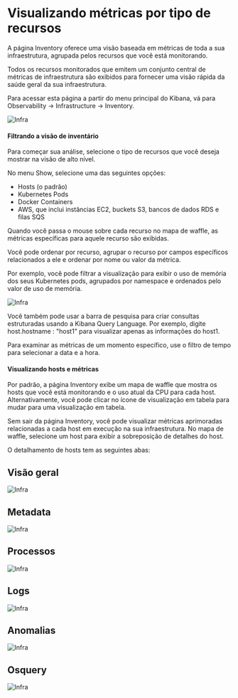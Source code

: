# Visualizando métricas por tipo de recursos
A página Inventory oferece uma visão baseada em métricas de toda a sua infraestrutura, agrupada pelos recursos que você está monitorando. 

Todos os recursos monitorados que emitem um conjunto central de métricas de infraestrutura são exibidos para fornecer uma visão rápida da saúde geral da sua infraestrutura.

Para acessar esta página a partir do menu principal do Kibana, vá para Observability → Infrastructure → Inventory.

![Infra](https://www.elastic.co/guide/en/observability/current/images/metrics-app.png)

#### Filtrando a visão de inventário
Para começar sua análise, selecione o tipo de recursos que você deseja mostrar na visão de alto nível. 

No menu Show, selecione uma das seguintes opções:

- Hosts (o padrão)
- Kubernetes Pods
- Docker Containers
- AWS, que inclui instâncias EC2, buckets S3, bancos de dados RDS e filas SQS

Quando você passa o mouse sobre cada recurso no mapa de waffle, as métricas específicas para aquele recurso são exibidas.

Você pode ordenar por recurso, agrupar o recurso por campos específicos relacionados a ele e ordenar por nome ou valor da métrica. 

Por exemplo, você pode filtrar a visualização para exibir o uso de memória dos seus Kubernetes pods, agrupados por namespace e ordenados pelo valor de uso de memória.

![Infra](https://www.elastic.co/guide/en/observability/current/images/kubernetes-filter.png)

Você também pode usar a barra de pesquisa para criar consultas estruturadas usando a Kibana Query Language. Por exemplo, digite host.hostname : "host1" para visualizar apenas as informações do host1.

Para examinar as métricas de um momento específico, use o filtro de tempo para selecionar a data e a hora.

#### Visualizando hosts e métricas
Por padrão, a página Inventory exibe um mapa de waffle que mostra os hosts que você está monitorando e o uso atual da CPU para cada host. Alternativamente, você pode clicar no ícone de visualização em tabela para mudar para uma visualização em tabela.

Sem sair da página Inventory, você pode visualizar métricas aprimoradas relacionadas a cada host em execução na sua infraestrutura. No mapa de waffle, selecione um host para exibir a sobreposição de detalhes do host.

O detalhamento de hosts tem as seguintes abas:

## Visão geral
![Infra](https://www.elastic.co/guide/en/observability/current/images/metrics-overlay.png)

## Metadata
![Infra](https://www.elastic.co/guide/en/observability/current/images/metadata-overlay.png)

## Processos
![Infra](https://www.elastic.co/guide/en/observability/current/images/processes-overlay.png)

## Logs
![Infra](https://www.elastic.co/guide/en/observability/current/images/logs-overlay.png)

## Anomalias
![Infra](https://www.elastic.co/guide/en/observability/current/images/anomalies-overlay.png)

## Osquery
![Infra](https://www.elastic.co/guide/en/observability/current/images/osquery-overlay.png)